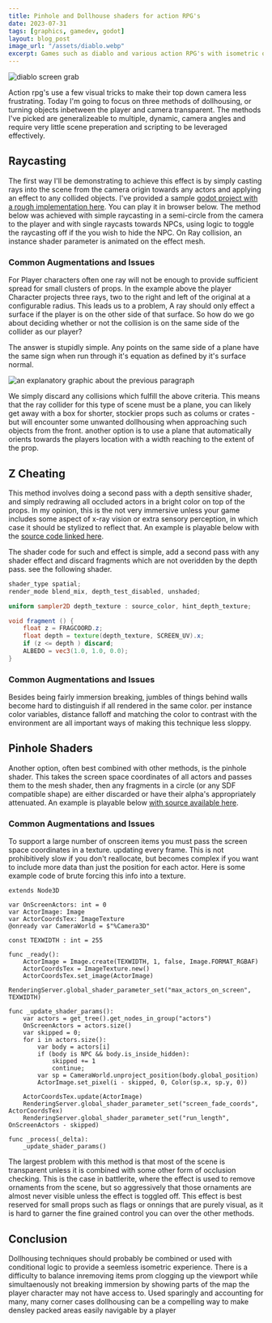 ```yaml
---
title: Pinhole and Dollhouse shaders for action RPG's
date: 2023-07-31
tags: [graphics, gamedev, godot]
layout: blog_post
image_url: "/assets/diablo.webp"
excerpt: Games such as diablo and various action RPG's with isometric or top-down cameras often fade out objects that are occluding any actors on screen. this effect can be achieved through a number of means, ray casting, depth testing, etc. In this article I go through several simple demos showing how to implement these features in a game using the godot engine.
---
```


<script lang="ts" setup>
    import GameContainer from '../.vitepress/theme/components/GameContainer.vue';
</script>

![diablo screen grab](/assets/diablo.webp)


Action rpg's use a few visual tricks to make their top down camera less frustrating. Today I'm going to focus on three methods of dollhousing, or turning objects inbetween the player and camera transparent. The methods I've picked are generalizeable to multiple, dynamic, camera angles and require very little scene preperation and scripting to be leveraged effectively.

## Raycasting

The first way I'll be demonstrating to achieve this effect is by simply casting rays into the scene from the camera origin towards any actors and applying an effect to any collided objects. I've provided a sample [godot project with a rough implementation here](https://github.com/mobile-bungalow/TransparencyDemo1). You can play it in browser below. The method below was achieved with simple raycasting in a semi-circle from the camera to the player and with single raycasts towards NPCs, using logic to toggle the raycasting off if the you wish to hide the NPC. On Ray collision, an instance shader parameter is animated on the effect mesh.

<GameContainer mobile_compat="false" src="/game_packages/Demo_1_blog_1/index.html"/> 

### Common Augmentations and Issues

For Player characters often one ray will not be enough to provide sufficient spread for small clusters of props. In the example above the player Character projects three rays, two to the right and left of the original at a configurable radius. This leads us to a problem, A ray should only effect a surface if the player is on the other side of that surface. So how do we go about deciding whether or not the collision is on the same side of the collider as our player?

The answer is stupidly simple. Any points on the same side of a plane have the same sign when run through it's equation as defined by it's surface normal. 

![an explanatory graphic about the previous paragraph](/assets/asat.png)

We simply discard any collisions which fulfill the above criteria. This means that the ray collider for this type of scene must be a plane, you can likely get away with a box for shorter, stockier props such as colums or crates - but will encounter some unwanted dollhousing when approaching such objects from the front. another option is to use a plane that automatically orients towards the players location with a width reaching to the extent of the prop. 

## Z Cheating

This method involves doing a second pass with a depth sensitive shader, and simply redrawing all occluded actors in a bright color on top of the props. In my opinion, this is the not very immersive unless your game includes some aspect of x-ray vision or extra sensory perception, in which case it should be stylized to reflect that. An example is playable below with the [source code linked here](https://github.com/mobile-bungalow/TransparencyDemo1/tree/x-ray).


<GameContainer mobile_compat="false" src="/game_packages/Demo_2_blog_1/index.html"/> 

The shader code for such and effect is simple, add a second pass with any shader effect and discard fragments which are not overidden by the depth pass. see the following shader.

```glsl
shader_type spatial;
render_mode blend_mix, depth_test_disabled, unshaded;

uniform sampler2D depth_texture : source_color, hint_depth_texture;

void fragment () {
	float z = FRAGCOORD.z;
	float depth = texture(depth_texture, SCREEN_UV).x;
	if (z <= depth ) discard;
	ALBEDO = vec3(1.0, 1.0, 0.0);
}
```

### Common Augmentations and Issues

Besides being fairly immersion breaking, jumbles of things behind walls become hard to distinguish if all rendered in the same color. per instance color variables, distance falloff and matching the color to contrast with the environment are all important ways of making this technique less sloppy.


## Pinhole Shaders

Another option, often best combined with other methods, is the pinhole shader. This takes the screen space coordinates of all actors and passes them to the mesh shader, then any fragments in a circle (or any SDF compatible shape) are either discarded or have their alpha's appropriately attenuated. An example is playable below [with source available here](https://github.com/mobile-bungalow/TransparencyDemo1/tree/pinhole). 

<GameContainer mobile_compat="false" src="/game_packages/Demo_3_blog_1/index.html"/> 

### Common Augmentations and Issues

To support a large number of onscreen items you must pass the screen space coordinates in a texture. updating every frame. This is not prohibitively slow if you don't reallocate, but becomes complex if you want to include more data than just the position for each actor. Here is some example code of brute forcing this info into a texture.

```gdscript
extends Node3D

var OnScreenActors: int = 0
var ActorImage: Image
var ActorCoordsTex: ImageTexture
@onready var CameraWorld = $"%Camera3D"

const TEXWIDTH : int = 255

func _ready():
	ActorImage = Image.create(TEXWIDTH, 1, false, Image.FORMAT_RGBAF)
	ActorCoordsTex = ImageTexture.new()
	ActorCoordsTex.set_image(ActorImage)
	RenderingServer.global_shader_parameter_set("max_actors_on_screen", TEXWIDTH)

func _update_shader_params():
	var actors = get_tree().get_nodes_in_group("actors")	
	OnScreenActors = actors.size()
	var skipped = 0;
	for i in actors.size():
		var body = actors[i]
		if (body is NPC && body.is_inside_hidden):
			skipped += 1
			continue;
		var sp = CameraWorld.unproject_position(body.global_position)
		ActorImage.set_pixel(i - skipped, 0, Color(sp.x, sp.y, 0))
	
	ActorCoordsTex.update(ActorImage)
	RenderingServer.global_shader_parameter_set("screen_fade_coords", ActorCoordsTex)
	RenderingServer.global_shader_parameter_set("run_length", OnScreenActors - skipped)

func _process(_delta):
	_update_shader_params()

```


 The largest problem with this method is that most of the scene is transparent unless it is combined with some other form of occlusion checking. This is the case in battlerite, where the effect is used to remove ornaments from the scene, but so aggressively that those ornaments are almost never visible unless the effect is toggled off. This effect is best reserved for small props such as flags or onnings that are purely visual, as it is hard to garner the fine grained control you can over the other methods.

## Conclusion

Dollhousing techniques should probably be combined or used with conditional logic to provide a seemless isometric experience. There is a difficulty to balance inremoving items prom clogging up the viewport while simultaenously not breaking immersion by showing parts of the map the player character may not have access to. Used sparingly and accounting for many, many corner cases dollhousing can be a compelling way to make densley packed areas easily navigable by a player



